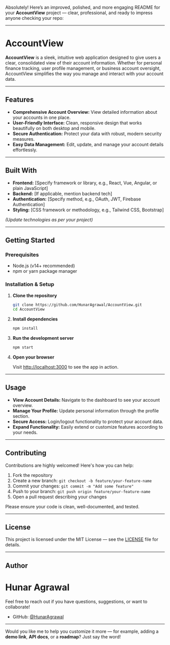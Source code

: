 Absolutely! Here’s an improved, polished, and more engaging README for your **AccountView** project — clear, professional, and ready to impress anyone checking your repo:

---

# AccountView

**AccountView** is a sleek, intuitive web application designed to give users a clear, consolidated view of their account information. Whether for personal finance tracking, user profile management, or business account oversight, AccountView simplifies the way you manage and interact with your account data.

---

## Features

* **Comprehensive Account Overview:** View detailed information about your accounts in one place.
* **User-Friendly Interface:** Clean, responsive design that works beautifully on both desktop and mobile.
* **Secure Authentication:** Protect your data with robust, modern security measures.
* **Easy Data Management:** Edit, update, and manage your account details effortlessly.

---

## Built With

* **Frontend:** \[Specify framework or library, e.g., React, Vue, Angular, or plain JavaScript]
* **Backend:** \[If applicable, mention backend tech]
* **Authentication:** \[Specify method, e.g., OAuth, JWT, Firebase Authentication]
* **Styling:** \[CSS framework or methodology, e.g., Tailwind CSS, Bootstrap]

*(Update technologies as per your project)*

---

## Getting Started

### Prerequisites

* Node.js (v14+ recommended)
* npm or yarn package manager

### Installation & Setup

1. **Clone the repository**

   ```bash
   git clone https://github.com/HunarAgrawal/AccountView.git
   cd AccountView
   ```

2. **Install dependencies**

   ```bash
   npm install
   ```

3. **Run the development server**

   ```bash
   npm start
   ```

4. **Open your browser**

   Visit [http://localhost:3000](http://localhost:3000) to see the app in action.

---

## Usage

* **View Account Details:** Navigate to the dashboard to see your account overview.
* **Manage Your Profile:** Update personal information through the profile section.
* **Secure Access:** Login/logout functionality to protect your account data.
* **Expand Functionality:** Easily extend or customize features according to your needs.

---

## Contributing

Contributions are highly welcomed! Here's how you can help:

1. Fork the repository
2. Create a new branch: `git checkout -b feature/your-feature-name`
3. Commit your changes: `git commit -m "Add some feature"`
4. Push to your branch: `git push origin feature/your-feature-name`
5. Open a pull request describing your changes

Please ensure your code is clean, well-documented, and tested.

---

## License

This project is licensed under the MIT License — see the [LICENSE](LICENSE) file for details.

---

## Author

# Hunar Agrawal
Feel free to reach out if you have questions, suggestions, or want to collaborate!

* GitHub: [@HunarAgrawal](https://github.com/HunarAgrawal)


---

Would you like me to help you customize it more — for example, adding a **demo link**, **API docs**, or a **roadmap**? Just say the word!
